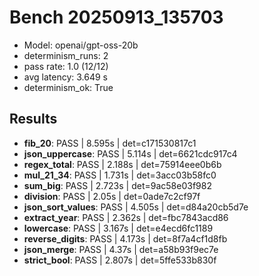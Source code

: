 # Bench 20250913_135703
- Model: openai/gpt-oss-20b
- determinism_runs: 2
- pass rate: 1.0 (12/12)
- avg latency: 3.649 s
- determinism_ok: True

## Results
- **fib_20**: PASS | 8.595s | det=c171530817c1
- **json_uppercase**: PASS | 5.114s | det=6621cdc917c4
- **regex_total**: PASS | 2.188s | det=75914eee0b6b
- **mul_21_34**: PASS | 1.731s | det=3acc03b58fc0
- **sum_big**: PASS | 2.723s | det=9ac58e03f982
- **division**: PASS | 2.05s | det=0ade7c2cf97f
- **json_sort_values**: PASS | 4.505s | det=d84a20cb5d7e
- **extract_year**: PASS | 2.362s | det=fbc7843acd86
- **lowercase**: PASS | 3.167s | det=e4ecd6fc1189
- **reverse_digits**: PASS | 4.173s | det=8f7a4cf1d8fb
- **json_merge**: PASS | 4.37s | det=a58b93f9ec7e
- **strict_bool**: PASS | 2.807s | det=5ffe533b830f